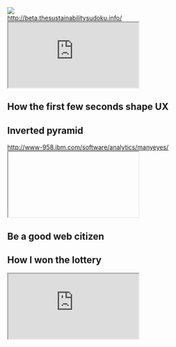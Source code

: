 <section data-background="http://i0.kym-cdn.com/photos/images/original/000/421/458/6ca.gif">

</section>



<section data-background="">
<img class="full-height" src="assets/go-away.jpg">

</section>



<section data-background="">
<a href="http://beta.thesustainabilitysudoku.info/">http://beta.thesustainabilitysudoku.info/</a>
<iframe class="full" src="http://beta.thesustainabilitysudoku.info/"></iframe>
</section>



<section data-background="" class="todo">
<h1>How the first few seconds shape UX</h1>
</section>



<section data-background="" class="todo">
<h1>Inverted pyramid</h1>
</section>



<section data-background="" class="todo">
<a href="http://www-958.ibm.com/software/analytics/manyeyes/">http://www-958.ibm.com/software/analytics/manyeyes/</a>
<iframe class="full" src="">http://www-958.ibm.com/software/analytics/manyeyes/</iframe>
</section>



<section data-background="" class="todo">
<h1>Be a good web citizen</h1>
</section>




<section data-background="">
<h1>How I won the lottery</h1>
<iframe class="full" src="http://youtu.be/l_F9jxsfGCw?t=22s"></iframe>
</section>